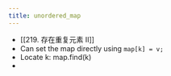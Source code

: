 ```yaml
---
title: unordered_map
---
```

- [[219. 存在重复元素 II]]
- Can set the map directly using `map[k] = v;`
- Locate k: map.find(k)
-